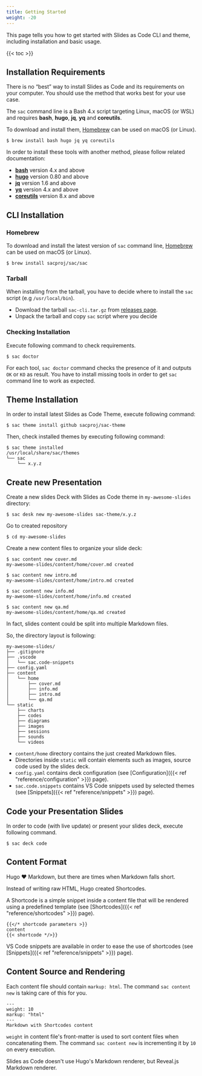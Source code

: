 ```yaml
---
title: Getting Started
weight: -20
---
```


This page tells you how to get started with Slides as Code CLI and theme, including installation and basic usage.

{{< toc >}}


## Installation Requirements

There is no “best” way to install Slides as Code and its requirements on your computer.
You should use the method that works best for your use case.

The `sac` command line is a Bash 4.x script targeting Linux, macOS (or WSL) and requires **bash**, **hugo**, **jq**, **yq** and **coreutils**.

To download and install them, [Homebrew](https://brew.sh/) can be used on macOS (or Linux).

``` shell
$ brew install bash hugo jq yq coreutils
```

In order to install these tools with another method, please follow related documentation:

- [**bash**](https://www.gnu.org/software/bash/manual/html_node/Installing-Bash.html) version 4.x and above
- [**hugo**](https://gohugo.io/getting-started/installing/) version 0.80 and above
- [**jq**](https://stedolan.github.io/jq/download/) version 1.6 and above
- [**yq**](https://mikefarah.gitbook.io/yq/) version 4.x and above
- [**coreutils**](https://www.gnu.org/software/coreutils/) version 8.x and above


## CLI Installation

### Homebrew
To download and install the latest version of `sac` command line, [Homebrew](https://brew.sh/) can be used on macOS (or Linux).

``` shell
$ brew install sacproj/sac/sac
```


### Tarball
When installing from the tarball, you have to decide where to install the `sac` script (e.g `/usr/local/bin`).

- Download the tarball `sac-cli.tar.gz` from [releases page](https://github.com/sacproj/sac-cli/releases).
- Unpack the tarball and copy `sac` script where you decide


### Checking Installation
Execute following command to check requirements.

``` shell
$ sac doctor
```

For each tool, `sac doctor` command checks the presence of it and outputs `OK` or `KO` as result. You have to install missing tools in order to get `sac` command line to work as expected.


## Theme Installation
In order to install latest Slides as Code Theme, execute following command:

``` shell
$ sac theme install github sacproj/sac-theme
```

Then, check installed themes by executing following command:

``` shell
$ sac theme installed
/usr/local/share/sac/themes
└── sac
    └── x.y.z
```


## Create new Presentation
Create a new slides Deck with Slides as Code theme in `my-awesome-slides` directory:

``` shell
$ sac desk new my-awesome-slides sac-theme/x.y.z
```

Go to created repository

``` shell
$ cd my-awesome-slides
```

Create a new content files to organize your slide deck:

``` shell
$ sac content new cover.md
my-awesome-slides/content/home/cover.md created
 
$ sac content new intro.md
my-awesome-slides/content/home/intro.md created
 
$ sac content new info.md
my-awesome-slides/content/home/info.md created

$ sac content new qa.md
my-awesome-slides/content/home/qa.md created
```

In fact, slides content could be split into multiple Markdown files.

So, the directory layout is following:

``` text
my-awesome-slides/
├── .gitignore
├── .vscode
│   └── sac.code-snippets
├── config.yaml
├── content
│   └── home
│       ├── cover.md
│       ├── info.md
│       ├── intro.md
│       └── qa.md
└── static
    ├── charts
    ├── codes
    ├── diagrams
    ├── images
    ├── sessions
    ├── sounds
    └── videos
```

- `content/home` directory contains the just created Markdown files.
- Directories inside `static` will contain elements such as images, source code used by the slides deck.
- `config.yaml` contains deck configuration (see [Configuration]({{< ref "reference/configuration" >}}) page).
- `sac.code.snippets` contains VS Code snippets used by selected themes (see [Snippets]({{< ref "reference/snippets" >}}) page).

## Code your Presentation Slides

In order to code (with live update) or present your slides deck, execute following command.

``` shell
$ sac deck code
```


## Content Format
Hugo ❤️ Markdown, but there are times when Markdown falls short.

Instead of writing raw HTML, Hugo created Shortcodes.

A Shortcode is a simple snippet inside a content file
that will be rendered using a predefined template (see [Shortcodes]({{< ref "reference/shortcodes" >}}) page).

```
{{</* shortcode parameters >}}
content
{{< shortcode */>}}
```

VS Code snippets are available in order to ease the use of shortcodes (see [Snippets]({{< ref "reference/snippets" >}}) page).


## Content Source and Rendering
Each content file should contain `markup: html`.
The command `sac content new` is taking care of this for you.

``` text
---
weight: 10
markup: "html"
---
Markdown with Shortcodes content
```

`weight` in content file's front-matter is used to sort content files when concatenating them.
The command `sac content new` is incrementing it by `10` on every execution.

Slides as Code doesn't use Hugo's Markdown renderer, but Reveal.js Markdown renderer.
